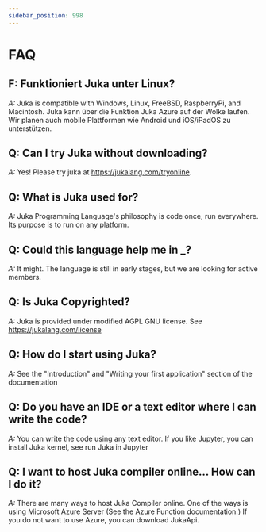 ```yaml
---
sidebar_position: 998
---
```


# FAQ

## F: Funktioniert Juka unter Linux?
*A:* Juka is compatible with Windows, Linux, FreeBSD, RaspberryPi, and Macintosh. Juka kann über die Funktion Juka Azure auf der Wolke laufen. Wir planen auch mobile Plattformen wie Android und iOS/iPadOS zu unterstützen.

## Q: Can I try Juka without downloading?
*A:* Yes! Please try juka at https://jukalang.com/tryonline.

## Q: What is Juka used for?
*A:* Juka Programming Language's philosophy is code once, run everywhere. Its purpose is to run on any platform.

## Q: Could this language help me in _?
*A:* It might. The language is still in early stages, but we are looking for active members.

## Q: Is Juka Copyrighted?
*A:* Juka is provided under modified AGPL GNU license. See https://jukalang.com/license

## Q: How do I start using Juka?
*A:* See the "Introduction" and "Writing your first application" section of the documentation

## Q: Do you have an IDE or a text editor where I can write the code?
*A:* You can write the code using any text editor. If you like Jupyter, you can install Juka kernel, see run Juka in Jupyter

## Q: I want to host Juka compiler online... How can I do it?
*A:* There are many ways to host Juka Compiler online. One of the ways is using Microsoft Azure Server (See the Azure Function documentation.) If you do not want to use Azure, you can download JukaApi. 